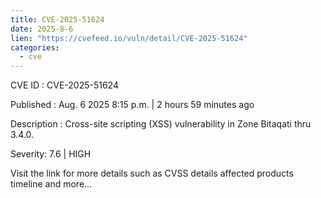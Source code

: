 ```yaml
--- 
title: CVE-2025-51624
date: 2025-8-6
lien: "https://cvefeed.io/vuln/detail/CVE-2025-51624"
categories:
  - cve
---
```


CVE ID : CVE-2025-51624

Published :  Aug. 6
2025
8:15 p.m. | 2 hours
59 minutes ago

Description : Cross-site scripting (XSS) vulnerability in Zone Bitaqati thru 3.4.0.

Severity: 7.6 | HIGH

Visit the link for more details
such as CVSS details
affected products
timeline
and more...
